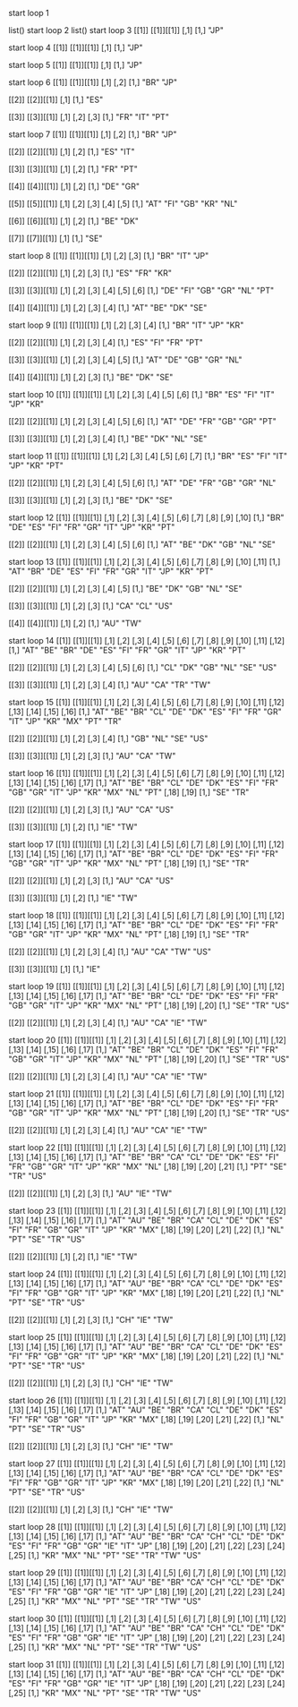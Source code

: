 start loop 1

list()
start loop 2 
list()
start loop 3 
[[1]]
[[1]][[1]]
     [,1]
[1,] "JP"


start loop 4 
[[1]]
[[1]][[1]]
     [,1]
[1,] "JP"


start loop 5 
[[1]]
[[1]][[1]]
     [,1]
[1,] "JP"


start loop 6 
[[1]]
[[1]][[1]]
     [,1] [,2]
[1,] "BR" "JP"


[[2]]
[[2]][[1]]
     [,1]
[1,] "ES"


[[3]]
[[3]][[1]]
     [,1] [,2] [,3]
[1,] "FR" "IT" "PT"


start loop 7 
[[1]]
[[1]][[1]]
     [,1] [,2]
[1,] "BR" "JP"


[[2]]
[[2]][[1]]
     [,1] [,2]
[1,] "ES" "IT"


[[3]]
[[3]][[1]]
     [,1] [,2]
[1,] "FR" "PT"


[[4]]
[[4]][[1]]
     [,1] [,2]
[1,] "DE" "GR"


[[5]]
[[5]][[1]]
     [,1] [,2] [,3] [,4] [,5]
[1,] "AT" "FI" "GB" "KR" "NL"


[[6]]
[[6]][[1]]
     [,1] [,2]
[1,] "BE" "DK"


[[7]]
[[7]][[1]]
     [,1]
[1,] "SE"


start loop 8 
[[1]]
[[1]][[1]]
     [,1] [,2] [,3]
[1,] "BR" "IT" "JP"


[[2]]
[[2]][[1]]
     [,1] [,2] [,3]
[1,] "ES" "FR" "KR"


[[3]]
[[3]][[1]]
     [,1] [,2] [,3] [,4] [,5] [,6]
[1,] "DE" "FI" "GB" "GR" "NL" "PT"


[[4]]
[[4]][[1]]
     [,1] [,2] [,3] [,4]
[1,] "AT" "BE" "DK" "SE"


start loop 9 
[[1]]
[[1]][[1]]
     [,1] [,2] [,3] [,4]
[1,] "BR" "IT" "JP" "KR"


[[2]]
[[2]][[1]]
     [,1] [,2] [,3] [,4]
[1,] "ES" "FI" "FR" "PT"


[[3]]
[[3]][[1]]
     [,1] [,2] [,3] [,4] [,5]
[1,] "AT" "DE" "GB" "GR" "NL"


[[4]]
[[4]][[1]]
     [,1] [,2] [,3]
[1,] "BE" "DK" "SE"


start loop 10 
[[1]]
[[1]][[1]]
     [,1] [,2] [,3] [,4] [,5] [,6]
[1,] "BR" "ES" "FI" "IT" "JP" "KR"


[[2]]
[[2]][[1]]
     [,1] [,2] [,3] [,4] [,5] [,6]
[1,] "AT" "DE" "FR" "GB" "GR" "PT"


[[3]]
[[3]][[1]]
     [,1] [,2] [,3] [,4]
[1,] "BE" "DK" "NL" "SE"


start loop 11 
[[1]]
[[1]][[1]]
     [,1] [,2] [,3] [,4] [,5] [,6] [,7]
[1,] "BR" "ES" "FI" "IT" "JP" "KR" "PT"


[[2]]
[[2]][[1]]
     [,1] [,2] [,3] [,4] [,5] [,6]
[1,] "AT" "DE" "FR" "GB" "GR" "NL"


[[3]]
[[3]][[1]]
     [,1] [,2] [,3]
[1,] "BE" "DK" "SE"


start loop 12 
[[1]]
[[1]][[1]]
     [,1] [,2] [,3] [,4] [,5] [,6] [,7] [,8] [,9] [,10]
[1,] "BR" "DE" "ES" "FI" "FR" "GR" "IT" "JP" "KR" "PT" 


[[2]]
[[2]][[1]]
     [,1] [,2] [,3] [,4] [,5] [,6]
[1,] "AT" "BE" "DK" "GB" "NL" "SE"


start loop 13 
[[1]]
[[1]][[1]]
     [,1] [,2] [,3] [,4] [,5] [,6] [,7] [,8] [,9] [,10] [,11]
[1,] "AT" "BR" "DE" "ES" "FI" "FR" "GR" "IT" "JP" "KR"  "PT" 


[[2]]
[[2]][[1]]
     [,1] [,2] [,3] [,4] [,5]
[1,] "BE" "DK" "GB" "NL" "SE"


[[3]]
[[3]][[1]]
     [,1] [,2] [,3]
[1,] "CA" "CL" "US"


[[4]]
[[4]][[1]]
     [,1] [,2]
[1,] "AU" "TW"


start loop 14 
[[1]]
[[1]][[1]]
     [,1] [,2] [,3] [,4] [,5] [,6] [,7] [,8] [,9] [,10] [,11] [,12]
[1,] "AT" "BE" "BR" "DE" "ES" "FI" "FR" "GR" "IT" "JP"  "KR"  "PT" 


[[2]]
[[2]][[1]]
     [,1] [,2] [,3] [,4] [,5] [,6]
[1,] "CL" "DK" "GB" "NL" "SE" "US"


[[3]]
[[3]][[1]]
     [,1] [,2] [,3] [,4]
[1,] "AU" "CA" "TR" "TW"


start loop 15 
[[1]]
[[1]][[1]]
     [,1] [,2] [,3] [,4] [,5] [,6] [,7] [,8] [,9] [,10] [,11] [,12] [,13] [,14] [,15] [,16]
[1,] "AT" "BE" "BR" "CL" "DE" "DK" "ES" "FI" "FR" "GR"  "IT"  "JP"  "KR"  "MX"  "PT"  "TR" 


[[2]]
[[2]][[1]]
     [,1] [,2] [,3] [,4]
[1,] "GB" "NL" "SE" "US"


[[3]]
[[3]][[1]]
     [,1] [,2] [,3]
[1,] "AU" "CA" "TW"


start loop 16 
[[1]]
[[1]][[1]]
     [,1] [,2] [,3] [,4] [,5] [,6] [,7] [,8] [,9] [,10] [,11] [,12] [,13] [,14] [,15] [,16] [,17]
[1,] "AT" "BE" "BR" "CL" "DE" "DK" "ES" "FI" "FR" "GB"  "GR"  "IT"  "JP"  "KR"  "MX"  "NL"  "PT" 
     [,18] [,19]
[1,] "SE"  "TR" 


[[2]]
[[2]][[1]]
     [,1] [,2] [,3]
[1,] "AU" "CA" "US"


[[3]]
[[3]][[1]]
     [,1] [,2]
[1,] "IE" "TW"


start loop 17 
[[1]]
[[1]][[1]]
     [,1] [,2] [,3] [,4] [,5] [,6] [,7] [,8] [,9] [,10] [,11] [,12] [,13] [,14] [,15] [,16] [,17]
[1,] "AT" "BE" "BR" "CL" "DE" "DK" "ES" "FI" "FR" "GB"  "GR"  "IT"  "JP"  "KR"  "MX"  "NL"  "PT" 
     [,18] [,19]
[1,] "SE"  "TR" 


[[2]]
[[2]][[1]]
     [,1] [,2] [,3]
[1,] "AU" "CA" "US"


[[3]]
[[3]][[1]]
     [,1] [,2]
[1,] "IE" "TW"


start loop 18 
[[1]]
[[1]][[1]]
     [,1] [,2] [,3] [,4] [,5] [,6] [,7] [,8] [,9] [,10] [,11] [,12] [,13] [,14] [,15] [,16] [,17]
[1,] "AT" "BE" "BR" "CL" "DE" "DK" "ES" "FI" "FR" "GB"  "GR"  "IT"  "JP"  "KR"  "MX"  "NL"  "PT" 
     [,18] [,19]
[1,] "SE"  "TR" 


[[2]]
[[2]][[1]]
     [,1] [,2] [,3] [,4]
[1,] "AU" "CA" "TW" "US"


[[3]]
[[3]][[1]]
     [,1]
[1,] "IE"


start loop 19 
[[1]]
[[1]][[1]]
     [,1] [,2] [,3] [,4] [,5] [,6] [,7] [,8] [,9] [,10] [,11] [,12] [,13] [,14] [,15] [,16] [,17]
[1,] "AT" "BE" "BR" "CL" "DE" "DK" "ES" "FI" "FR" "GB"  "GR"  "IT"  "JP"  "KR"  "MX"  "NL"  "PT" 
     [,18] [,19] [,20]
[1,] "SE"  "TR"  "US" 


[[2]]
[[2]][[1]]
     [,1] [,2] [,3] [,4]
[1,] "AU" "CA" "IE" "TW"


start loop 20 
[[1]]
[[1]][[1]]
     [,1] [,2] [,3] [,4] [,5] [,6] [,7] [,8] [,9] [,10] [,11] [,12] [,13] [,14] [,15] [,16] [,17]
[1,] "AT" "BE" "BR" "CL" "DE" "DK" "ES" "FI" "FR" "GB"  "GR"  "IT"  "JP"  "KR"  "MX"  "NL"  "PT" 
     [,18] [,19] [,20]
[1,] "SE"  "TR"  "US" 


[[2]]
[[2]][[1]]
     [,1] [,2] [,3] [,4]
[1,] "AU" "CA" "IE" "TW"


start loop 21 
[[1]]
[[1]][[1]]
     [,1] [,2] [,3] [,4] [,5] [,6] [,7] [,8] [,9] [,10] [,11] [,12] [,13] [,14] [,15] [,16] [,17]
[1,] "AT" "BE" "BR" "CL" "DE" "DK" "ES" "FI" "FR" "GB"  "GR"  "IT"  "JP"  "KR"  "MX"  "NL"  "PT" 
     [,18] [,19] [,20]
[1,] "SE"  "TR"  "US" 


[[2]]
[[2]][[1]]
     [,1] [,2] [,3] [,4]
[1,] "AU" "CA" "IE" "TW"


start loop 22 
[[1]]
[[1]][[1]]
     [,1] [,2] [,3] [,4] [,5] [,6] [,7] [,8] [,9] [,10] [,11] [,12] [,13] [,14] [,15] [,16] [,17]
[1,] "AT" "BE" "BR" "CA" "CL" "DE" "DK" "ES" "FI" "FR"  "GB"  "GR"  "IT"  "JP"  "KR"  "MX"  "NL" 
     [,18] [,19] [,20] [,21]
[1,] "PT"  "SE"  "TR"  "US" 


[[2]]
[[2]][[1]]
     [,1] [,2] [,3]
[1,] "AU" "IE" "TW"


start loop 23 
[[1]]
[[1]][[1]]
     [,1] [,2] [,3] [,4] [,5] [,6] [,7] [,8] [,9] [,10] [,11] [,12] [,13] [,14] [,15] [,16] [,17]
[1,] "AT" "AU" "BE" "BR" "CA" "CL" "DE" "DK" "ES" "FI"  "FR"  "GB"  "GR"  "IT"  "JP"  "KR"  "MX" 
     [,18] [,19] [,20] [,21] [,22]
[1,] "NL"  "PT"  "SE"  "TR"  "US" 


[[2]]
[[2]][[1]]
     [,1] [,2]
[1,] "IE" "TW"


start loop 24 
[[1]]
[[1]][[1]]
     [,1] [,2] [,3] [,4] [,5] [,6] [,7] [,8] [,9] [,10] [,11] [,12] [,13] [,14] [,15] [,16] [,17]
[1,] "AT" "AU" "BE" "BR" "CA" "CL" "DE" "DK" "ES" "FI"  "FR"  "GB"  "GR"  "IT"  "JP"  "KR"  "MX" 
     [,18] [,19] [,20] [,21] [,22]
[1,] "NL"  "PT"  "SE"  "TR"  "US" 


[[2]]
[[2]][[1]]
     [,1] [,2] [,3]
[1,] "CH" "IE" "TW"


start loop 25 
[[1]]
[[1]][[1]]
     [,1] [,2] [,3] [,4] [,5] [,6] [,7] [,8] [,9] [,10] [,11] [,12] [,13] [,14] [,15] [,16] [,17]
[1,] "AT" "AU" "BE" "BR" "CA" "CL" "DE" "DK" "ES" "FI"  "FR"  "GB"  "GR"  "IT"  "JP"  "KR"  "MX" 
     [,18] [,19] [,20] [,21] [,22]
[1,] "NL"  "PT"  "SE"  "TR"  "US" 


[[2]]
[[2]][[1]]
     [,1] [,2] [,3]
[1,] "CH" "IE" "TW"


start loop 26 
[[1]]
[[1]][[1]]
     [,1] [,2] [,3] [,4] [,5] [,6] [,7] [,8] [,9] [,10] [,11] [,12] [,13] [,14] [,15] [,16] [,17]
[1,] "AT" "AU" "BE" "BR" "CA" "CL" "DE" "DK" "ES" "FI"  "FR"  "GB"  "GR"  "IT"  "JP"  "KR"  "MX" 
     [,18] [,19] [,20] [,21] [,22]
[1,] "NL"  "PT"  "SE"  "TR"  "US" 


[[2]]
[[2]][[1]]
     [,1] [,2] [,3]
[1,] "CH" "IE" "TW"


start loop 27 
[[1]]
[[1]][[1]]
     [,1] [,2] [,3] [,4] [,5] [,6] [,7] [,8] [,9] [,10] [,11] [,12] [,13] [,14] [,15] [,16] [,17]
[1,] "AT" "AU" "BE" "BR" "CA" "CL" "DE" "DK" "ES" "FI"  "FR"  "GB"  "GR"  "IT"  "JP"  "KR"  "MX" 
     [,18] [,19] [,20] [,21] [,22]
[1,] "NL"  "PT"  "SE"  "TR"  "US" 


[[2]]
[[2]][[1]]
     [,1] [,2] [,3]
[1,] "CH" "IE" "TW"


start loop 28 
[[1]]
[[1]][[1]]
     [,1] [,2] [,3] [,4] [,5] [,6] [,7] [,8] [,9] [,10] [,11] [,12] [,13] [,14] [,15] [,16] [,17]
[1,] "AT" "AU" "BE" "BR" "CA" "CH" "CL" "DE" "DK" "ES"  "FI"  "FR"  "GB"  "GR"  "IE"  "IT"  "JP" 
     [,18] [,19] [,20] [,21] [,22] [,23] [,24] [,25]
[1,] "KR"  "MX"  "NL"  "PT"  "SE"  "TR"  "TW"  "US" 


start loop 29 
[[1]]
[[1]][[1]]
     [,1] [,2] [,3] [,4] [,5] [,6] [,7] [,8] [,9] [,10] [,11] [,12] [,13] [,14] [,15] [,16] [,17]
[1,] "AT" "AU" "BE" "BR" "CA" "CH" "CL" "DE" "DK" "ES"  "FI"  "FR"  "GB"  "GR"  "IE"  "IT"  "JP" 
     [,18] [,19] [,20] [,21] [,22] [,23] [,24] [,25]
[1,] "KR"  "MX"  "NL"  "PT"  "SE"  "TR"  "TW"  "US" 


start loop 30 
[[1]]
[[1]][[1]]
     [,1] [,2] [,3] [,4] [,5] [,6] [,7] [,8] [,9] [,10] [,11] [,12] [,13] [,14] [,15] [,16] [,17]
[1,] "AT" "AU" "BE" "BR" "CA" "CH" "CL" "DE" "DK" "ES"  "FI"  "FR"  "GB"  "GR"  "IE"  "IT"  "JP" 
     [,18] [,19] [,20] [,21] [,22] [,23] [,24] [,25]
[1,] "KR"  "MX"  "NL"  "PT"  "SE"  "TR"  "TW"  "US" 


start loop 31 
[[1]]
[[1]][[1]]
     [,1] [,2] [,3] [,4] [,5] [,6] [,7] [,8] [,9] [,10] [,11] [,12] [,13] [,14] [,15] [,16] [,17]
[1,] "AT" "AU" "BE" "BR" "CA" "CH" "CL" "DE" "DK" "ES"  "FI"  "FR"  "GB"  "GR"  "IE"  "IT"  "JP" 
     [,18] [,19] [,20] [,21] [,22] [,23] [,24] [,25]
[1,] "KR"  "MX"  "NL"  "PT"  "SE"  "TR"  "TW"  "US" 